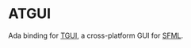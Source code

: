 # ATGUI
Ada binding for [TGUI](https://github.com/texus/TGUI), a cross-platform GUI for [SFML](https://github.com/mgrojo/ASFML).
